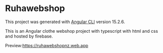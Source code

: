 # Ruhawebshop

This project was generated with [Angular CLI](https://github.com/angular/angular-cli) version 15.2.6.

This is an Angular clothe webshop project with typescript with html and css and hosted by firebase.

Preview:https://ruhawebshopnz.web.app
